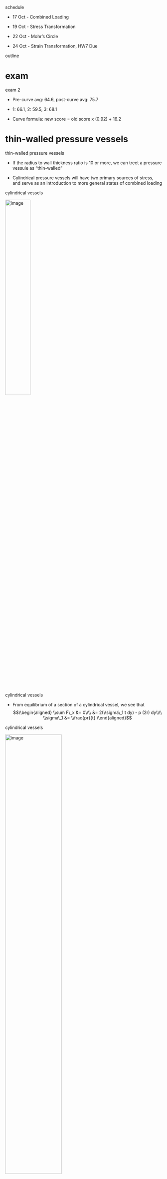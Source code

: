 <span>schedule</span>

-   17 Oct - Combined Loading

-   19 Oct - Stress Transformation

-   22 Oct - Mohr’s Circle

-   24 Oct - Strain Transformation, HW7 Due

<span>outline</span>

exam
====

<span>exam 2</span>

-   Pre-curve avg: 64.6, post-curve avg: 75.7

-   1: 66.1, 2: 59.5, 3: 68.1

-   Curve formula: new score = old score x (0.92) + 16.2

thin-walled pressure vessels
============================

<span>thin-walled pressure vessels</span>

-   If the radius to wall thickness ratio is 10 or more, we can treet a pressure vessule as “thin-walled”

-   Cylindrical pressure vessels will have two primary sources of stress, and serve as an introduction to more general states of combined loading

<span>cylindrical vessels</span>

<img src="../figures/cylinder-slice" alt="image" style="width:40.0%" />

<span>cylindrical vessels</span>

-   From equilibrium of a section of a cylindrical vessel, we see that
    $$\\begin{aligned}
                \\sum F\_x &= 0\\\\
                &= 2(\\sigma\_1 t dy) - p (2r) dy\\\\
                \\sigma\_1 &= \\frac{pr}{t}
            \\end{aligned}$$

<span>cylindrical vessels</span>

<img src="../figures/cylinder-end" alt="image" style="width:60.0%" />

<span>cylindrical vessels</span>

-   Considering another section we can find the longitudinal stress
    $$\\begin{aligned}
                \\sum F\_y &= 0\\\\
                &= \\sigma\_2 (2\\pi rt) - p (\\pi r^2)\\\\
                \\sigma\_2 &= \\frac{pr}{2t}
            \\end{aligned}$$

<span>spherical vessels</span>

-   We can find the stress in spherical vessels using an identical section to the longitudinal section for a cylindrical vessel, and we find that
    $$\\sigma = \\frac{pr}{2t}$$

-   Which is valid everywhere in a cylindrical vessel

<span>example 8.1</span>

-   A cylindrical pressure vessel has an inner diameter of $\\US{4}{ft}$ and a thickness of $\\frac{1}{2}$ in.

-   Determine the maximum internal pressure it can sustain if the maximum stress it can support is $\\US{20}{ksi}$.

-   What is the maximum internal pressure a spherical pressure vessel could sustain under identical conditions?

combined loading
================

<span>combined loading</span>

-   We can use the principle of superposition to treat various loading conditions separately and then add them together to find the total stress

<span>procedure</span>

-   Section the member at the point of interest, internal force components should be drawn acting through the centroid of the section

-   Moment components should be calculated about the centroidal axis

<span>stress components</span>

-   Normal stress: *σ* = *N*/*A*

-   Shear: *τ* = *V**Q*/*I**t*

-   Bending: *σ* = *M**y*/*I*

-   Torsion: *τ* = *T**ρ*/*J*

-   Pressure Vessels: *σ*<sub>1</sub> = *p**r*/*t*, *σ*<sub>2</sub> = *p**r*/2*t*

<span>example 8.2</span>

<img src="../figures/example-8-2" alt="Neglect the weight of the member and find the stress at B and C." style="width:40.0%" />

<span>example 8.4</span>

<img src="../figures/example-8-4" alt="Determine the stress at C and D." style="width:90.0%" />

<span>example 8.5</span>

<img src="../figures/example-8-5" alt="The rod shown has a radius of \US{0.75}{in}. Find the stress at A." style="width:40.0%" />
